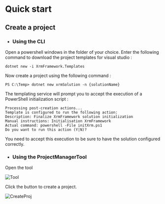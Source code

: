 # Quick start


## Create a project

- ### Using the CLI
Open a powershell windows in the folder of your choice.
Enter the following command to download the project templates for visual studio :
 
 ```PS
 dotnet new -i XrmFramework.Templates
 ```
 
 Now create a project using the following command :
 
 ```PS
PS C:\Temp> dotnet new xrmSolution -n {solutionName}
 ```
 
 The templating service will prompt you to accept the execution of a PowerShell initialization script :

```PS
Processing post-creation actions...
Template is configured to run the following action:
Description: Finalize XrmFramework solution initialization
Manual instructions: Initialisation XrmFramework
Actual command: powershell -File initXrm.ps1
Do you want to run this action (Y|N)?
```

You need to accept this execution to be sure to have the solution configured correctly.
 
- ### Using the ProjectManagerTool

Open the tool 

![Tool](https://github.com/PeteGuy/XrmFramework/blob/master/docs/images/ToolPic.PNG)

Click the button to create a project.


![CreateProj](https://github.com/PeteGuy/XrmFramework/blob/master/docs/images/CreateProjTool.PNG)
